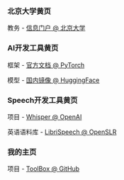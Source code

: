 ### 北京大学黄页
教务 - [信息门户 @ 北京大学](https://portal.pku.edu.cn/portal2017/#/bizCenter)

### AI开发工具黄页
框架 - [官方文档 @ PyTorch](https://pytorch.org/docs/stable/index.html)

模型 - [国内镜像 @ HuggingFace](https://hf-mirror.com/)

### Speech开发工具黄页
项目 - [Whisper @ OpenAI](https://github.com/ZhaZhaFon/whisper-run)

英语语料库 - [LibriSpeech @ OpenSLR](https://www.openslr.org/12/)

### 我的主页
项目 - [ToolBox @ GitHub](https://github.com/ZhaZhaFon/toolbox)


